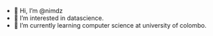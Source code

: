 - 👋 Hi, I’m @nimdz
- 👀 I’m interested in datascience.
- 🌱 I’m currently learning computer science at university of colombo.

<!---
nimdz/nimdz is a ✨ special ✨ repository because its `README.md` (this file) appears on your GitHub profile.
You can click the Preview link to take a look at your changes.
--->
